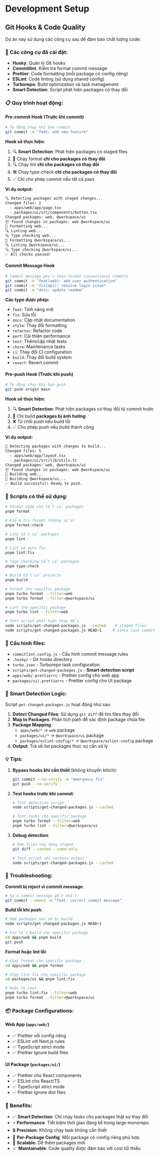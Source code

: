 # Development Setup

## Git Hooks & Code Quality

Dự án này sử dụng các công cụ sau để đảm bảo chất lượng code:

### 🔧 Các công cụ đã cài đặt:

- **Husky**: Quản lý Git hooks
- **Commitlint**: Kiểm tra format commit message
- **Prettier**: Code formatting (mỗi package có config riêng)
- **ESLint**: Code linting (sử dụng shared config)
- **Turborepo**: Build optimization và task management
- **Smart Detection**: Script phát hiện packages có thay đổi

### 📋 Quy trình hoạt động:

#### Pre-commit Hook (Trước khi commit)
```bash
# Tự động chạy khi bạn commit
git commit -m "feat: add new feature"
```

**Hook sẽ thực hiện:**
1. 🔍 **Smart Detection**: Phát hiện packages có staged files
2. 🎨 Chạy format **chỉ cho packages có thay đổi**
3. 🔍 Chạy lint **chỉ cho packages có thay đổi**
4. 🛠️ Chạy type-check **chỉ cho packages có thay đổi**
5. ✅ Chỉ cho phép commit nếu tất cả pass

**Ví dụ output:**
```bash
🔍 Detecting packages with staged changes...
Changed files: 2
  - apps/web/app/page.tsx
  - packages/ui/src/components/button.tsx
Changed packages: web, @workspace/ui
📦 Found changes in packages: web @workspace/ui
🎨 Formatting web...
🔍 Linting web...
🔍 Type checking web...
🎨 Formatting @workspace/ui...
🔍 Linting @workspace/ui...
🔍 Type checking @workspace/ui...
✅ All checks passed!
```

#### Commit Message Hook  
```bash
# Commit message phải theo format conventional commits
git commit -m "feat(web): add user authentication"
git commit -m "fix(api): resolve login issue"
git commit -m "docs: update readme"
```

**Các type được phép:**
- `feat`: Tính năng mới
- `fix`: Sửa lỗi  
- `docs`: Cập nhật documentation
- `style`: Thay đổi formatting
- `refactor`: Refactor code
- `perf`: Cải thiện performance
- `test`: Thêm/cập nhật tests
- `chore`: Maintenance tasks
- `ci`: Thay đổi CI configuration
- `build`: Thay đổi build system
- `revert`: Revert commit

#### Pre-push Hook (Trước khi push)
```bash
# Tự động chạy khi bạn push
git push origin main
```

**Hook sẽ thực hiện:**
1. 🔍 **Smart Detection**: Phát hiện packages có thay đổi từ commit trước
2. 🚀 Chỉ build **packages bị ảnh hưởng**  
3. ❌ Từ chối push nếu build lỗi
4. ✅ Cho phép push nếu build thành công

**Ví dụ output:**
```bash
🚀 Detecting packages with changes to build...
Changed files: 5
  - apps/web/app/layout.tsx
  - packages/ui/src/lib/utils.ts
Changed packages: web, @workspace/ui
📦 Found changes in packages: web @workspace/ui
🔨 Building web...
🔨 Building @workspace/ui...
✅ Build successful! Ready to push.
```

### 🎯 Scripts có thể sử dụng:

```bash
# Format code cho tất cả packages
pnpm format

# Kiểm tra format (không sửa)
pnpm format:check

# Lint tất cả packages
pnpm lint

# Lint và auto-fix
pnpm lint:fix

# Type checking tất cả packages
pnpm type-check

# Build tất cả projects
pnpm build

# Format cho specific package
pnpm turbo format --filter=web
pnpm turbo format --filter=@workspace/ui

# Lint cho specific package
pnpm turbo lint --filter=web

# Test script phát hiện thay đổi
node scripts/get-changed-packages.js --cached    # staged files
node scripts/get-changed-packages.js HEAD~1     # since last commit
```

### 🔧 Cấu hình files:

- `commitlint.config.js` - Cấu hình commit message rules
- `.husky/` - Git hooks directory
- `turbo.json` - Turborepo task configuration
- `scripts/get-changed-packages.js` - **Smart detection script**
- `apps/web/.prettierrc` - Prettier config cho web app
- `packages/ui/.prettierrc` - Prettier config cho UI package

### 🧠 Smart Detection Logic:

Script `get-changed-packages.js` hoạt động như sau:

1. **Detect Changed Files**: Sử dụng `git diff` để tìm files thay đổi
2. **Map to Packages**: Phân tích path để xác định package chứa file
3. **Package Mapping**:
   - `apps/web/*` → `web` package
   - `packages/ui/*` → `@workspace/ui` package
   - `packages/eslint-config/*` → `@workspace/eslint-config` package
4. **Output**: Trả về list packages thực sự cần xử lý

### 💡 Tips:

1. **Bypass hooks khi cần thiết** (không khuyến khích):
   ```bash
   git commit --no-verify -m "emergency fix"
   git push --no-verify
   ```

2. **Test hooks trước khi commit**:
   ```bash
   # Test detection script
   node scripts/get-changed-packages.js --cached
   
   # Test tasks cho specific package
   pnpm turbo format --filter=web
   pnpm turbo lint --filter=@workspace/ui
   ```

3. **Debug detection**:
   ```bash
   # Xem files nào đang staged
   git diff --cached --name-only
   
   # Test script với verbose output
   node scripts/get-changed-packages.js --cached
   ```

### 🚨 Troubleshooting:

**Commit bị reject vì commit message**:
```bash
# Sửa commit message gần nhất
git commit --amend -m "feat: correct commit message"
```

**Build lỗi khi push**:
```bash  
# Xem packages nào sẽ bị build
node scripts/get-changed-packages.js HEAD~1

# Fix lỗi build cho specific package
cd apps/web && pnpm build
git push
```

**Format hoặc lint lỗi**:
```bash
# Chạy format cho specific package
cd apps/web && pnpm format

# Chạy lint fix cho specific package  
cd packages/ui && pnpm lint:fix

# Hoặc từ root
pnpm turbo lint:fix --filter=web
pnpm turbo format --filter=@workspace/ui
```

### 📦 Package Configurations:

#### Web App (`apps/web/`)
- ✅ Prettier với config riêng
- ✅ ESLint với Next.js rules
- ✅ TypeScript strict mode
- ✅ Prettier ignore build files

#### UI Package (`packages/ui/`)
- ✅ Prettier cho React components
- ✅ ESLint cho React/TS
- ✅ TypeScript strict mode
- ✅ Prettier ignore dist files

### 🎉 Benefits:

- ✅ **Smart Detection**: Chỉ chạy tasks cho packages thật sự thay đổi
- ⚡ **Performance**: Tiết kiệm thời gian đáng kể trong large monorepo
- 🔒 **Precision**: Không chạy task không cần thiết
- 🎯 **Per-Package Config**: Mỗi package có config riêng phù hợp
- 🚀 **Scalable**: Dễ thêm packages mới
- 📈 **Maintainable**: Code quality được đảm bảo với cost tối thiểu 
